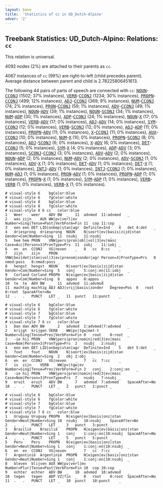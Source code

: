 ```yaml
---
layout: base
title:  'Statistics of cc in UD_Dutch-Alpino'
udver: '2'
---
```


## Treebank Statistics: UD_Dutch-Alpino: Relations: `cc`

This relation is universal.

4092 nodes (2%) are attached to their parents as `cc`.

4067 instances of `cc` (99%) are right-to-left (child precedes parent).
Average distance between parent and child is 2.78225806451613.

The following 44 pairs of parts of speech are connected with `cc`: <tt><a href="nl_alpino-pos-NOUN.html">NOUN</a></tt>-<tt><a href="nl_alpino-pos-CCONJ.html">CCONJ</a></tt> (1502; 37% instances), <tt><a href="nl_alpino-pos-VERB.html">VERB</a></tt>-<tt><a href="nl_alpino-pos-CCONJ.html">CCONJ</a></tt> (1234; 30% instances), <tt><a href="nl_alpino-pos-PROPN.html">PROPN</a></tt>-<tt><a href="nl_alpino-pos-CCONJ.html">CCONJ</a></tt> (499; 12% instances), <tt><a href="nl_alpino-pos-ADJ.html">ADJ</a></tt>-<tt><a href="nl_alpino-pos-CCONJ.html">CCONJ</a></tt> (369; 9% instances), <tt><a href="nl_alpino-pos-NUM.html">NUM</a></tt>-<tt><a href="nl_alpino-pos-CCONJ.html">CCONJ</a></tt> (74; 2% instances), <tt><a href="nl_alpino-pos-PRON.html">PRON</a></tt>-<tt><a href="nl_alpino-pos-CCONJ.html">CCONJ</a></tt> (59; 1% instances), <tt><a href="nl_alpino-pos-ADV.html">ADV</a></tt>-<tt><a href="nl_alpino-pos-CCONJ.html">CCONJ</a></tt> (49; 1% instances), <tt><a href="nl_alpino-pos-NOUN.html">NOUN</a></tt>-<tt><a href="nl_alpino-pos-ADV.html">ADV</a></tt> (39; 1% instances), <tt><a href="nl_alpino-pos-NOUN.html">NOUN</a></tt>-<tt><a href="nl_alpino-pos-SCONJ.html">SCONJ</a></tt> (34; 1% instances), <tt><a href="nl_alpino-pos-NUM.html">NUM</a></tt>-<tt><a href="nl_alpino-pos-ADP.html">ADP</a></tt> (30; 1% instances), <tt><a href="nl_alpino-pos-ADP.html">ADP</a></tt>-<tt><a href="nl_alpino-pos-CCONJ.html">CCONJ</a></tt> (24; 1% instances), <tt><a href="nl_alpino-pos-NOUN.html">NOUN</a></tt>-<tt><a href="nl_alpino-pos-X.html">X</a></tt> (17; 0% instances), <tt><a href="nl_alpino-pos-VERB.html">VERB</a></tt>-<tt><a href="nl_alpino-pos-ADV.html">ADV</a></tt> (17; 0% instances), <tt><a href="nl_alpino-pos-ADJ.html">ADJ</a></tt>-<tt><a href="nl_alpino-pos-ADV.html">ADV</a></tt> (14; 0% instances), <tt><a href="nl_alpino-pos-SYM.html">SYM</a></tt>-<tt><a href="nl_alpino-pos-CCONJ.html">CCONJ</a></tt> (12; 0% instances), <tt><a href="nl_alpino-pos-VERB.html">VERB</a></tt>-<tt><a href="nl_alpino-pos-SCONJ.html">SCONJ</a></tt> (12; 0% instances), <tt><a href="nl_alpino-pos-ADJ.html">ADJ</a></tt>-<tt><a href="nl_alpino-pos-ADP.html">ADP</a></tt> (11; 0% instances), <tt><a href="nl_alpino-pos-PROPN.html">PROPN</a></tt>-<tt><a href="nl_alpino-pos-ADV.html">ADV</a></tt> (11; 0% instances), <tt><a href="nl_alpino-pos-X.html">X</a></tt>-<tt><a href="nl_alpino-pos-CCONJ.html">CCONJ</a></tt> (11; 0% instances), <tt><a href="nl_alpino-pos-AUX.html">AUX</a></tt>-<tt><a href="nl_alpino-pos-CCONJ.html">CCONJ</a></tt> (10; 0% instances), <tt><a href="nl_alpino-pos-NUM.html">NUM</a></tt>-<tt><a href="nl_alpino-pos-X.html">X</a></tt> (10; 0% instances), <tt><a href="nl_alpino-pos-PROPN.html">PROPN</a></tt>-<tt><a href="nl_alpino-pos-SCONJ.html">SCONJ</a></tt> (8; 0% instances), <tt><a href="nl_alpino-pos-ADJ.html">ADJ</a></tt>-<tt><a href="nl_alpino-pos-SCONJ.html">SCONJ</a></tt> (6; 0% instances), <tt><a href="nl_alpino-pos-X.html">X</a></tt>-<tt><a href="nl_alpino-pos-ADV.html">ADV</a></tt> (6; 0% instances), <tt><a href="nl_alpino-pos-DET.html">DET</a></tt>-<tt><a href="nl_alpino-pos-CCONJ.html">CCONJ</a></tt> (5; 0% instances), <tt><a href="nl_alpino-pos-SYM.html">SYM</a></tt>-<tt><a href="nl_alpino-pos-X.html">X</a></tt> (4; 0% instances), <tt><a href="nl_alpino-pos-ADP.html">ADP</a></tt>-<tt><a href="nl_alpino-pos-ADV.html">ADV</a></tt> (3; 0% instances), <tt><a href="nl_alpino-pos-SCONJ.html">SCONJ</a></tt>-<tt><a href="nl_alpino-pos-CCONJ.html">CCONJ</a></tt> (3; 0% instances), <tt><a href="nl_alpino-pos-ADV.html">ADV</a></tt>-<tt><a href="nl_alpino-pos-ADV.html">ADV</a></tt> (2; 0% instances), <tt><a href="nl_alpino-pos-NOUN.html">NOUN</a></tt>-<tt><a href="nl_alpino-pos-ADP.html">ADP</a></tt> (2; 0% instances), <tt><a href="nl_alpino-pos-NUM.html">NUM</a></tt>-<tt><a href="nl_alpino-pos-ADV.html">ADV</a></tt> (2; 0% instances), <tt><a href="nl_alpino-pos-ADV.html">ADV</a></tt>-<tt><a href="nl_alpino-pos-SCONJ.html">SCONJ</a></tt> (1; 0% instances), <tt><a href="nl_alpino-pos-ADV.html">ADV</a></tt>-<tt><a href="nl_alpino-pos-X.html">X</a></tt> (1; 0% instances), <tt><a href="nl_alpino-pos-DET.html">DET</a></tt>-<tt><a href="nl_alpino-pos-ADV.html">ADV</a></tt> (1; 0% instances), <tt><a href="nl_alpino-pos-DET.html">DET</a></tt>-<tt><a href="nl_alpino-pos-X.html">X</a></tt> (1; 0% instances), <tt><a href="nl_alpino-pos-INTJ.html">INTJ</a></tt>-<tt><a href="nl_alpino-pos-ADV.html">ADV</a></tt> (1; 0% instances), <tt><a href="nl_alpino-pos-INTJ.html">INTJ</a></tt>-<tt><a href="nl_alpino-pos-CCONJ.html">CCONJ</a></tt> (1; 0% instances), <tt><a href="nl_alpino-pos-NUM.html">NUM</a></tt>-<tt><a href="nl_alpino-pos-ADJ.html">ADJ</a></tt> (1; 0% instances), <tt><a href="nl_alpino-pos-PRON.html">PRON</a></tt>-<tt><a href="nl_alpino-pos-ADV.html">ADV</a></tt> (1; 0% instances), <tt><a href="nl_alpino-pos-PROPN.html">PROPN</a></tt>-<tt><a href="nl_alpino-pos-ADP.html">ADP</a></tt> (1; 0% instances), <tt><a href="nl_alpino-pos-PROPN.html">PROPN</a></tt>-<tt><a href="nl_alpino-pos-X.html">X</a></tt> (1; 0% instances), <tt><a href="nl_alpino-pos-SYM.html">SYM</a></tt>-<tt><a href="nl_alpino-pos-ADP.html">ADP</a></tt> (1; 0% instances), <tt><a href="nl_alpino-pos-VERB.html">VERB</a></tt>-<tt><a href="nl_alpino-pos-VERB.html">VERB</a></tt> (1; 0% instances), <tt><a href="nl_alpino-pos-VERB.html">VERB</a></tt>-<tt><a href="nl_alpino-pos-X.html">X</a></tt> (1; 0% instances).


~~~ conllu
# visual-style 6	bgColor:blue
# visual-style 6	fgColor:white
# visual-style 8	bgColor:blue
# visual-style 8	fgColor:white
# visual-style 8 6 cc	color:blue
1	Weer	weer	ADV	BW	_	11	advmod	11:advmod	_
2	was	zijn	AUX	WW|pv|verl|ev	Number=Sing|Tense=Past|VerbForm=Fin	11	cop	11:cop	_
3	een	een	DET	LID|onbep|stan|agr	Definite=Ind	4	det	4:det	_
4	driesprong	driesprong	NOUN	N|soort|ev|basis|zijd|stan	Gender=Com|Number=Sing	11	nsubj	11:nsubj	_
5	hem	hem	PRON	VNW|pers|pron|obl|vol|3|ev|masc	Case=Acc|Person=3|PronType=Prs	11	iobj	11:iobj	_
6	en	en	CCONJ	VG|neven	_	8	cc	8:cc	_
7	zijn	zijn	PRON	VNW|bez|det|stan|vol|3|ev|prenom|zonder|agr	Person=3|PronType=Prs	8	nmod:poss	8:nmod:poss	_
8	hengst	hengst	NOUN	N|soort|ev|basis|zijd|stan	Gender=Com|Number=Sing	5	conj	5:conj:en|11:iobj	_
9	Corland	Corland	PROPN	N|eigen|ev|basis|zijd|stan	Gender=Com|Number=Sing	8	appos	8:appos	_
10	te	te	ADV	BW	_	11	advmod	11:advmod	_
11	machtig	machtig	ADJ	ADJ|vrij|basis|zonder	Degree=Pos	0	root	0:root	SpaceAfter=No
12	.	.	PUNCT	LET	_	11	punct	11:punct	_

~~~


~~~ conllu
# visual-style 6	bgColor:blue
# visual-style 6	fgColor:white
# visual-style 7	bgColor:blue
# visual-style 7	fgColor:white
# visual-style 7 6 cc	color:blue
1	Dan	dan	ADV	BW	_	2	advmod	2:advmod|7:advmod	_
2	krijgt	krijgen	VERB	WW|pv|tgw|met-t	Number=Sing|Tense=Pres|VerbForm=Fin	0	root	0:root	_
3	-ie	hij	PRON	VNW|pers|pron|nomin|red|3|ev|masc	Case=Nom|Person=3|PronType=Prs	2	nsubj	2:nsubj	_
4	een	een	DET	LID|onbep|stan|agr	Definite=Ind	5	det	5:det	_
5	fout	fout	NOUN	N|soort|ev|basis|zijd|stan	Gender=Com|Number=Sing	2	obj	2:obj	_
6	en	en	CCONJ	VG|neven	_	7	cc	7:cc	_
7	is	zijn	VERB	WW|pv|tgw|ev	Number=Sing|Tense=Pres|VerbForm=Fin	2	conj	2:conj:en	_
8	-ie	hij	PRON	VNW|pers|pron|nomin|red|3|ev|masc	Case=Nom|Person=3|PronType=Prs	7	nsubj	7:nsubj	_
9	eruit	eruit	ADV	BW	_	7	advmod	7:advmod	SpaceAfter=No
10	.	.	PUNCT	LET	_	2	punct	2:punct	_

~~~


~~~ conllu
# visual-style 6	bgColor:blue
# visual-style 6	fgColor:white
# visual-style 7	bgColor:blue
# visual-style 7	fgColor:white
# visual-style 7 6 cc	color:blue
1	Uruguay	Uruguay	PROPN	N|eigen|ev|basis|onz|stan	Gender=Neut|Number=Sing	10	nsubj	10:nsubj	SpaceAfter=No
2	,	,	PUNCT	LET	_	3	punct	3:punct	_
3	Brazilië	Brazilië	PROPN	N|eigen|ev|basis|onz|stan	Gender=Neut|Number=Sing	1	conj	1:conj:en|10:nsubj	SpaceAfter=No
4	,	,	PUNCT	LET	_	5	punct	5:punct	_
5	Peru	Peru	PROPN	N|eigen|ev|basis|onz|stan	Gender=Neut|Number=Sing	1	conj	1:conj:en|10:nsubj	_
6	en	en	CCONJ	VG|neven	_	7	cc	7:cc	_
7	Argentinië	Argentinië	PROPN	N|eigen|ev|basis|onz|stan	Gender=Neut|Number=Sing	1	conj	1:conj:en|10:nsubj	_
8	bleven	blijven	AUX	WW|pv|verl|mv	Number=Plur|Tense=Past|VerbForm=Fin	10	cop	10:cop	_
9	echter	echter	ADV	BW	_	10	advmod	10:advmod	_
10	tegen	tegen	ADP	VZ|fin	_	0	root	0:root	SpaceAfter=No
11	.	.	PUNCT	LET	_	10	punct	10:punct	_

~~~



